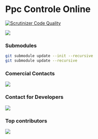# Ppc Controle Online

[![Scrutinizer Code Quality](https://scrutinizer-ci.com/g/controleonline/pos-community/badges/quality-score.png?b=master)](https://scrutinizer-ci.com/g/controleonline/pos-platform-community/?branch=master)

<a href="https://github.com/ControleOnline/pos-community" target="_blank">
  <img src="https://www.cielo.com.br/assets_cielo/cielo_store/features/mobile/cielo-lio.png" />
</a>


### Submodules
```bash
git submodule update --init --recursive
git submodule update --recursive
```



### Comercial Contacts

<a href="https://www.controleonline.com/" target="_blank">
  <img src="https://www.controleonline.com/wp-content/uploads/2018/09/logo_cc_sembranco.svg" />
</a>



### Contact for Developers

<a href="https://chat.whatsapp.com/KtplmnuqcXK9nIETLcYBGt" target="_blank">
  <img src="https://static.whatsapp.net/rsrc.php/yZ/r/JvsnINJ2CZv.svg" />
</a>

### Top contributors

<a href="https://github.com/ControleOnline/pos-community/graphs/contributors" target="_blank">
  <img src="https://contrib.rocks/image?repo=ControleOnline/pos-community" />
</a>


